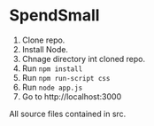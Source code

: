 SpendSmall
================================

1. Clone repo.
2. Install Node.
3. Chnage directory int cloned repo.
4. Run `npm install`
5. Run `npm run-script css`
6. Run `node app.js`
7. Go to http://localhost:3000

All source files contained in src.
